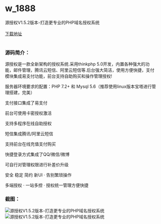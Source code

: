 # w_1888
源授权V1.5.2版本-打造更专业的PHP域名授权系统
<br/></br>
[下载地址](https://www.uuid2.com/1888.html "下载地址")
<br/></br>
<h3>源码简介：</h3>
<p>源授权是一款全新架构的授权系统.采用thinkphp 5.0开发，内置各种强大的功能，邮件管理，腾讯云短信、阿里云短信等.后台强大简洁，使用方便快捷，支付模块集成易支付功能，前台支持自助购买和操作管理授权!<p>
<p>服务器环境要求的配置：PHP 7.2+ 和 Mysql 5.6（推荐使用linux版本宝塔进行管理搭建，完美）<p>
<p>支付接口集成了易支付<p>
<p>前台可使用卡密授权激活<p>
<p>支持多程序在线自助授权<p>
<p>短信集成腾讯/阿里云短信<p>
<p>支持前台在线充值支付购买<p>
<p>快捷登录方式集成了QQ/微信/微博<p>
<p>可自行对管理权限进行补差价升级<p>
<p>安全 稳定 简约 新UI · 告别繁琐操作<p>
<p>多端授权 · 一站多控 · 授权统一管理方便快捷<p>
<h3>截图：</h3>
<img src="https://www.uuid2.com/wp-content/uploads/img/202112/3cb3284229.jpg" alt="源授权V1.5.2版本-打造更专业的PHP域名授权系统"><img src="https://www.uuid2.com/wp-content/uploads/img/202112/9ef4d51151.png" alt="源授权V1.5.2版本-打造更专业的PHP域名授权系统">
